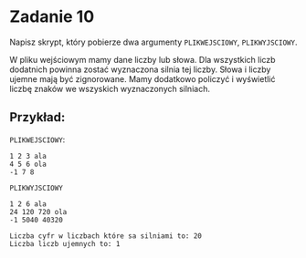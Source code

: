 # Zadanie 10

Napisz skrypt, który pobierze dwa argumenty `PLIKWEJSCIOWY`, `PLIKWYJSCIOWY`.

W pliku wejściowym mamy dane liczby lub słowa. Dla wszystkich liczb dodatnich powinna zostać wyznaczona silnia tej liczby. Słowa i liczby ujemne mają być zignorowane. Mamy dodatkowo policzyć i wyświetlić liczbę znaków we wszyskich wyznaczonych silniach.
## Przykład:
`PLIKWEJSCIOWY`:
```
1 2 3 ala
4 5 6 ola
-1 7 8
```
`PLIKWYJSCIOWY`
```
1 2 6 ala
24 120 720 ola
-1 5040 40320
```
```
Liczba cyfr w liczbach które sa silniami to: 20
Liczba liczb ujemnych to: 1
```